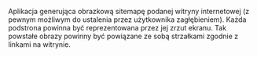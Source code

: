 Aplikacja generująca obrazkową sitemapę podanej witryny
internetowej (z pewnym możliwym do ustalenia przez użytkownika
zagłębieniem). Każda podstrona powinna być reprezentowana przez
jej zrzut ekranu. Tak powstałe obrazy powinny być powiązane ze
sobą strzałkami zgodnie z linkami na witrynie.

